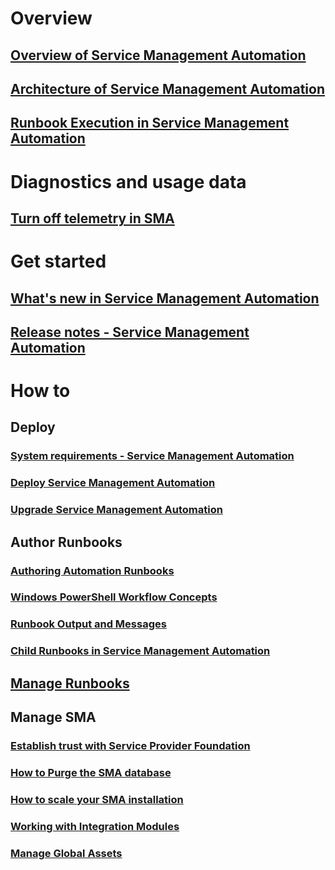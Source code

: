 # Overview
## [Overview of Service Management Automation](overview-of-service-management-automation.md)
## [Architecture of Service Management Automation](architecture-of-service-management-automation.md)
## [Runbook Execution in Service Management Automation](runbook-automation.md)
# Diagnostics and usage data
## [Turn off telemetry in SMA](turn-off-telemetry.md)
# Get started
## [What's new in Service Management Automation ](whats-new-in-sma.md)
## [Release notes - Service Management Automation ](release-notes-sma.md)
# How to
## Deploy
### [System requirements - Service Management Automation](system-requirements-sma.md)
### [Deploy Service Management Automation](deploy.md)
### [Upgrade Service Management Automation](upgrade-sma.md)
## Author Runbooks
### [Authoring Automation Runbooks](authoring-automation-runbooks.md)
### [Windows PowerShell Workflow Concepts](overview-powershell-workflows.md)
### [Runbook Output and Messages](overview-runbook-messages-output.md)
### [Child Runbooks in Service Management Automation](link-runbooks.md)
## [Manage Runbooks](manage-runbooks.md)
## Manage SMA
### [Establish trust with Service Provider Foundation](establish-trust-between-service-management-automation-and-service-provider-foundation.md)
### [How to Purge the SMA database](how-to-purge-the-service-management-automation-database.md)
### [How to scale your SMA installation](scaling-service-management-automation-up-or-down.md)
### [Working with Integration Modules](manage-integration-modules.md)
### [Manage Global Assets](manage-global-assets.md)
